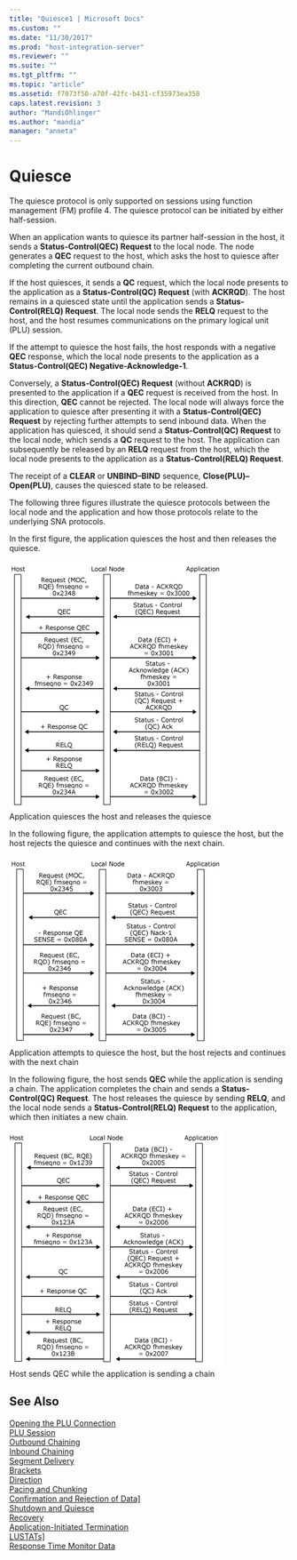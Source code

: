 ```yaml
---
title: "Quiesce1 | Microsoft Docs"
ms.custom: ""
ms.date: "11/30/2017"
ms.prod: "host-integration-server"
ms.reviewer: ""
ms.suite: ""
ms.tgt_pltfrm: ""
ms.topic: "article"
ms.assetid: f7073f50-a70f-42fc-b431-cf35973ea358
caps.latest.revision: 3
author: "MandiOhlinger"
ms.author: "mandia"
manager: "anneta"
---
```

# Quiesce
The quiesce protocol is only supported on sessions using function management (FM) profile 4. The quiesce protocol can be initiated by either half-session.  
  
 When an application wants to quiesce its partner half-session in the host, it sends a **Status-Control(QEC) Request** to the local node. The node generates a **QEC** request to the host, which asks the host to quiesce after completing the current outbound chain.  
  
 If the host quiesces, it sends a **QC** request, which the local node presents to the application as a **Status-Control(QC) Request** (with **ACKRQD**). The host remains in a quiesced state until the application sends a **Status-Control(RELQ) Request**. The local node sends the **RELQ** request to the host, and the host resumes communications on the primary logical unit (PLU) session.  
  
 If the attempt to quiesce the host fails, the host responds with a negative **QEC** response, which the local node presents to the application as a **Status-Control(QEC) Negative-Acknowledge-1**.  
  
 Conversely, a **Status-Control(QEC) Request** (without **ACKRQD**) is presented to the application if a **QEC** request is received from the host. In this direction, **QEC** cannot be rejected. The local node will always force the application to quiesce after presenting it with a **Status-Control(QEC) Request** by rejecting further attempts to send inbound data. When the application has quiesced, it should send a **Status-Control(QC) Request** to the local node, which sends a **QC** request to the host. The application can subsequently be released by an **RELQ** request from the host, which the local node presents to the application as a **Status-Control(RELQ) Request**.  
  
 The receipt of a **CLEAR** or **UNBIND–BIND** sequence, **Close(PLU)–Open(PLU)**, causes the quiesced state to be released.  
  
 The following three figures illustrate the quiesce protocols between the local node and the application and how those protocols relate to the underlying SNA protocols.  
  
 In the first figure, the application quiesces the host and then releases the quiesce.  
  
 ![](../core/media/32703s.gif "32703s")  
Application quiesces the host and releases the quiesce  
  
 In the following figure, the application attempts to quiesce the host, but the host rejects the quiesce and continues with the next chain.  
  
 ![](../core/media/32703sa.gif "32703sa")  
Application attempts to quiesce the host, but the host rejects and continues with the next chain  
  
 In the following figure, the host sends **QEC** while the application is sending a chain. The application completes the chain and sends a **Status-Control(QC) Request**. The host releases the quiesce by sending **RELQ**, and the local node sends a **Status-Control(RELQ) Request** to the application, which then initiates a new chain.  
  
 ![](../core/media/32703sb.gif "32703sb")  
Host sends QEC while the application is sending a chain  
  
## See Also  
 [Opening the PLU Connection](../core/opening-the-plu-connection1.md)   
 [PLU Session](../core/plu-session2.md)   
 [Outbound Chaining](../core/outbound-chaining2.md)   
 [Inbound Chaining](../core/inbound-chaining1.md)   
 [Segment Delivery](../core/segment-delivery1.md)   
 [Brackets](../core/brackets1.md)   
 [Direction](../core/direction1.md)   
 [Pacing and Chunking](../core/pacing-and-chunking1.md)   
 [Confirmation and Rejection of Data\]](../core/confirmation-and-rejection-of-data]1.md)   
 [Shutdown and Quiesce](../core/shutdown-and-quiesce1.md)   
 [Recovery](../core/recovery1.md)   
 [Application-Initiated Termination](../core/application-initiated-termination1.md)   
 [LUSTATs\]](../core/lustats]1.md)   
 [Response Time Monitor Data](../core/response-time-monitor-data1.md)